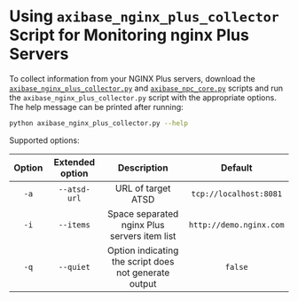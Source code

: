 # Using `axibase_nginx_plus_collector` Script for Monitoring nginx Plus Servers

To collect information from your NGINX Plus servers, download the [`axibase_nginx_plus_collector.py`](./src/axibase_nginx_plus_collector.py) and [`axibase_npc_core.py`](./src/axibase_npc_core.py) scripts and run the `axibase_nginx_plus_collector.py` script with the appropriate options.
The help message can be printed after running:

```sh
python axibase_nginx_plus_collector.py --help
```

Supported options:

| Option | Extended option | Description                                           | Default                 |
| :----: | :-------------: | :---------------------------------------------------: | :---------------------: |
| `-a`     | `--atsd-url`      | URL of target ATSD                                    | `tcp://localhost:8081`  |
| `-i`     | `--items`         | Space separated nginx Plus servers item list          | `http://demo.nginx.com` |
| `-q`     | `--quiet`        | Option indicating the script does not generate output | `false`                 |
